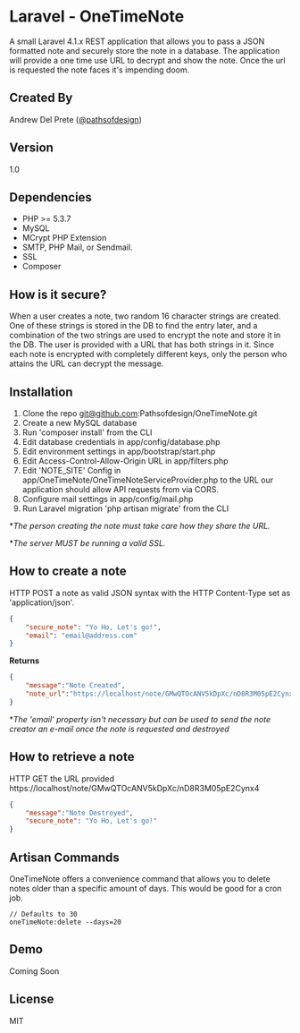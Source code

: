 Laravel - OneTimeNote
=========

A small Laravel 4.1.x REST application that allows you to pass a JSON formatted note and securely store the note in a database. The application will provide a one time use URL to decrypt and show the note. Once the url is requested the note faces it's impending doom.

Created By
----
Andrew Del Prete ([@pathsofdesign])

Version
----

1.0

Dependencies
-----------
* PHP >= 5.3.7
* MySQL
* MCrypt PHP Extension
* SMTP, PHP Mail, or Sendmail.
* SSL
* Composer

How is it secure?
--------------
When a user creates a note, two random 16 character strings are created. One of these strings is stored in the DB to find the entry later, and a combination of the two strings are used to encrypt the note and store it in the DB. The user is provided with a URL that has both strings in it. Since each note is encrypted with completely different keys, only the person who attains the URL can decrypt the message.

Installation
--------------

1. Clone the repo git@github.com:Pathsofdesign/OneTimeNote.git
2. Create a new MySQL database 
3. Run 'composer install' from the CLI
4. Edit database credentials in app/config/database.php
5. Edit environment settings in app/bootstrap/start.php
6.  Edit Access-Control-Allow-Origin URL in app/filters.php
7.  Edit 'NOTE_SITE' Config in app/OneTimeNote/OneTimeNoteServiceProvider.php to the URL our application should allow API requests from via CORS.
8. Configure mail settings in app/config/mail.php
9. Run Laravel migration 'php artisan migrate' from the CLI

**The person creating the note must take care how they share the URL.*

**The server MUST be running a valid SSL.*

How to create a note
--------------

HTTP POST a note as valid JSON syntax with the HTTP Content-Type set as 'application/json'.

```json
{
    "secure_note": "Yo Ho, Let's go!",
    "email": "email@address.com"
}
```

**Returns**
```json
{
    "message":"Note Created",
    "note_url":"https://localhost/note/GMwQTOcANV5kDpXc/nD8R3M05pE2Cynx4"
}
```
**The 'email' property isn't necessary but can be used to send the note creator an e-mail once the note is requested and destroyed*

How to retrieve a note
--------------
HTTP GET the URL provided https://localhost/note/GMwQTOcANV5kDpXc/nD8R3M05pE2Cynx4
```json
{
    "message":"Note Destroyed",
    "secure_note": "Yo Ho, Let's go!"
}
```

Artisan Commands
--------------
OneTimeNote offers a convenience command that allows you to delete notes older than a specific amount of days. This would be good for a cron job.
```cli
// Defaults to 30
oneTimeNote:delete --days=20
```

Demo
----
Coming Soon

License
----
MIT

[@pathsofdesign]:http://www.twitter.com/pathsofdesign